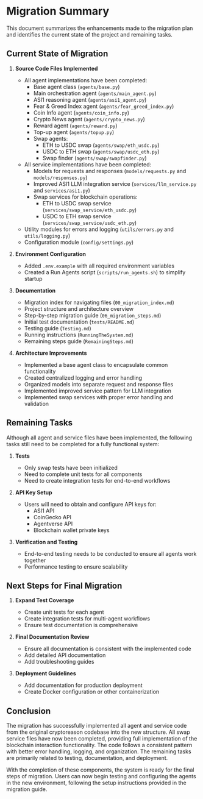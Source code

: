 # Migration Summary

This document summarizes the enhancements made to the migration plan and identifies the current state of the project and remaining tasks.

## Current State of Migration

1. **Source Code Files Implemented**
   - All agent implementations have been completed:
     - Base agent class (`agents/base.py`)
     - Main orchestration agent (`agents/main_agent.py`)
     - ASI1 reasoning agent (`agents/asi1_agent.py`)
     - Fear & Greed Index agent (`agents/fear_greed_index.py`)
     - Coin Info agent (`agents/coin_info.py`)
     - Crypto News agent (`agents/crypto_news.py`)
     - Reward agent (`agents/reward.py`)
     - Top-up agent (`agents/topup.py`)
     - Swap agents:
       - ETH to USDC swap (`agents/swap/eth_usdc.py`)
       - USDC to ETH swap (`agents/swap/usdc_eth.py`) 
       - Swap finder (`agents/swap/swapfinder.py`)
   - All service implementations have been completed:
     - Models for requests and responses (`models/requests.py` and `models/responses.py`)
     - Improved ASI1 LLM integration service (`services/llm_service.py` and `services/asi1.py`)
     - Swap services for blockchain operations:
       - ETH to USDC swap service (`services/swap_service/eth_usdc.py`)
       - USDC to ETH swap service (`services/swap_service/usdc_eth.py`)
   - Utility modules for errors and logging (`utils/errors.py` and `utils/logging.py`)
   - Configuration module (`config/settings.py`)

2. **Environment Configuration**
   - Added `.env.example` with all required environment variables
   - Created a Run Agents script (`scripts/run_agents.sh`) to simplify startup

3. **Documentation**
   - Migration index for navigating files (`00_migration_index.md`)
   - Project structure and architecture overview
   - Step-by-step migration guide (`06_migration_steps.md`)
   - Initial test documentation (`tests/README.md`)
   - Testing guide (`Testing.md`)
   - Running instructions (`RunningTheSystem.md`)
   - Remaining steps guide (`RemainingSteps.md`)

4. **Architecture Improvements**
   - Implemented a base agent class to encapsulate common functionality
   - Created centralized logging and error handling
   - Organized models into separate request and response files
   - Implemented improved service pattern for LLM integration
   - Implemented swap services with proper error handling and validation

## Remaining Tasks

Although all agent and service files have been implemented, the following tasks still need to be completed for a fully functional system:

1. **Tests**
   - Only swap tests have been initialized
   - Need to complete unit tests for all components
   - Need to create integration tests for end-to-end workflows

2. **API Key Setup**
   - Users will need to obtain and configure API keys for:
     - ASI1 API
     - CoinGecko API
     - Agentverse API
     - Blockchain wallet private keys

3. **Verification and Testing**
   - End-to-end testing needs to be conducted to ensure all agents work together
   - Performance testing to ensure scalability

## Next Steps for Final Migration

1. **Expand Test Coverage**
   - Create unit tests for each agent
   - Create integration tests for multi-agent workflows
   - Ensure test documentation is comprehensive

2. **Final Documentation Review**
   - Ensure all documentation is consistent with the implemented code
   - Add detailed API documentation
   - Add troubleshooting guides

3. **Deployment Guidelines**
   - Add documentation for production deployment
   - Create Docker configuration or other containerization

## Conclusion

The migration has successfully implemented all agent and service code from the original cryptoreason codebase into the new structure. All swap service files have now been completed, providing full implementation of the blockchain interaction functionality. The code follows a consistent pattern with better error handling, logging, and organization. The remaining tasks are primarily related to testing, documentation, and deployment.

With the completion of these components, the system is ready for the final steps of migration. Users can now begin testing and configuring the agents in the new environment, following the setup instructions provided in the migration guide. 
